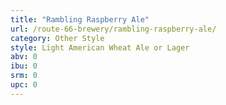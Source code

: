 ```yaml
---
title: "Rambling Raspberry Ale"
url: /route-66-brewery/rambling-raspberry-ale/
category: Other Style
style: Light American Wheat Ale or Lager
abv: 0
ibu: 0
srm: 0
upc: 0
---
```


